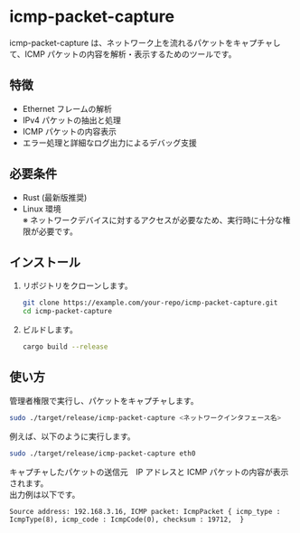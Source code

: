 # icmp-packet-capture

icmp-packet-capture は、ネットワーク上を流れるパケットをキャプチャして、ICMP パケットの内容を解析・表示するためのツールです。

## 特徴

- Ethernet フレームの解析
- IPv4 パケットの抽出と処理
- ICMP パケットの内容表示
- エラー処理と詳細なログ出力によるデバッグ支援

## 必要条件

- Rust (最新版推奨)
- Linux 環境  
  ※ ネットワークデバイスに対するアクセスが必要なため、実行時に十分な権限が必要です。

## インストール

1. リポジトリをクローンします。

   ```sh
   git clone https://example.com/your-repo/icmp-packet-capture.git
   cd icmp-packet-capture
   ```

2. ビルドします。  

   ```sh
   cargo build --release
   ```

## 使い方

管理者権限で実行し、パケットをキャプチャします。  

```sh
sudo ./target/release/icmp-packet-capture <ネットワークインタフェース名>
```

例えば、以下のように実行します。  

```sh
sudo ./target/release/icmp-packet-capture eth0
```

キャプチャしたパケットの送信元　IP アドレスと ICMP パケットの内容が表示されます。  
出力例は以下です。  

```
Source address: 192.168.3.16, ICMP packet: IcmpPacket { icmp_type : IcmpType(8), icmp_code : IcmpCode(0), checksum : 19712,  }
```